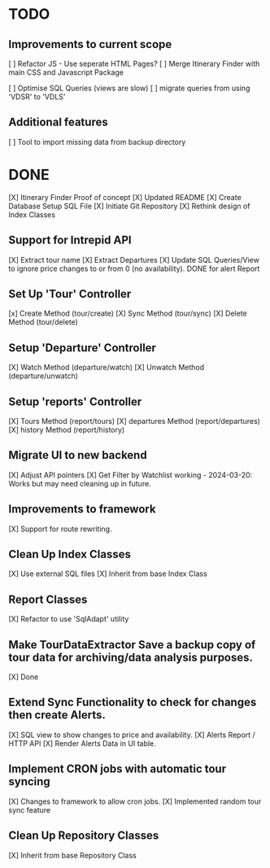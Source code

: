# TODO



## Improvements to current scope
[ ] Refactor JS - Use seperate HTML Pages?
[ ] Merge Itinerary Finder with main CSS and Javascript Package

[ ] Optimise SQL Queries (views are slow) 
    [ ] migrate queries from using 'VDSR' to 'VDLS'


## Additional features
[ ] Tool to import missing data from backup directory






# DONE

[X] Itinerary Finder Proof of concept
[X] Updated README
[X] Create Database Setup SQL File
[X] Initiate Git Repository
[X] Rethink design of Index Classes
## Support for Intrepid API
[X] Extract tour name
[X] Extract Departures
[X] Update SQL Queries/View to ignore price changes to or from 0 (no availability). DONE for alert Report

## Set Up 'Tour' Controller
[x] Create Method (tour/create)
[X] Sync Method   (tour/sync)
[X] Delete Method (tour/delete)

## Setup 'Departure' Controller 
[X] Watch Method  (departure/watch)
[X] Unwatch Method (departure/unwatch)

## Setup 'reports' Controller
[X] Tours Method (report/tours)
[X] departures Method (report/departures)
[X] history Method (report/history)

## Migrate UI to new backend
[X] Adjust API pointers
[X] Get Filter by Watchlist working - 2024-03-20: Works but may need cleaning up in future.
 
## Improvements to framework
[X] Support for route rewriting.


## Clean Up Index Classes
[X] Use external SQL files
[X] Inherit from base Index Class

## Report Classes
[X] Refactor to use 'SqlAdapt' utility 


## Make TourDataExtractor Save a backup copy of tour data for archiving/data analysis purposes.
[X] Done

## Extend Sync Functionality to check for changes then create Alerts.
[X] SQL view to show changes to price and availability.
[X] Alerts Report / HTTP API
[X] Render Alerts Data in UI table.

## Implement CRON jobs with automatic tour syncing
[X] Changes to framework to allow cron jobs.
[X] Implemented random tour sync feature

## Clean Up Repository Classes
[X] Inherit from base Repository Class




